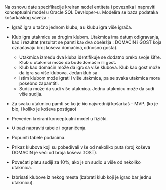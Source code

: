 Na osnovu date specifikacije kreiran model entiteta i poveznika i napraviti konceptualni model u Oracle SQL Developer-u. 
Modelira se baza podataka košarkaškog saveza :
- Igrač igra u tačno jednom klubu, a u klubu igra više igrača.
- Klub igra utakmicu sa drugim klubom. Utakmica ima datum odigravanja, kao i rezultat (rezultat se pamti kao dva obeležja : DOMAĆIN i GOST koja označavaju broj koševa domaćina, odnosno gosta). 
    - Utakmica između dva kluba identifikuje se dodatno preko svoje šifre. Klub u utakmici može da bude domaćin ili gost.
    - Klub kao domaćin može da igra sa više klubova. Klub kao gost može da igra sa više klubova. Jedan klub sa
    - istim klubom može igrati i više utakmica, pa se svaka utakmica mora posebno zapamtiti.
    - Sudija može da sudi više utakmica. Jednu utakmicu može da sudi više sudija.
- Za svaku utakmicu pamti se ko je bio najvredniji košarkaš – MVP. (ko je bio, i koliko je koševa postigao)
- Preveden kreirani konceptualni model u fizički.
- U bazi napraviti tabele i ograničenja.
- Popuniti tabele podacima.

- Prikaz klubova koji su pobeđivali više od nekoliko puta (broj koševa DOMAĆIN je veći od broja koševa GOST).
- Povećati platu sudiji za 10%, ako je on sudio u više od nekoliko utakmica. 
- Izbrisati klubove iz nekog mesta (izabrati klub koji je igrao bar jednu utakmicu). 
